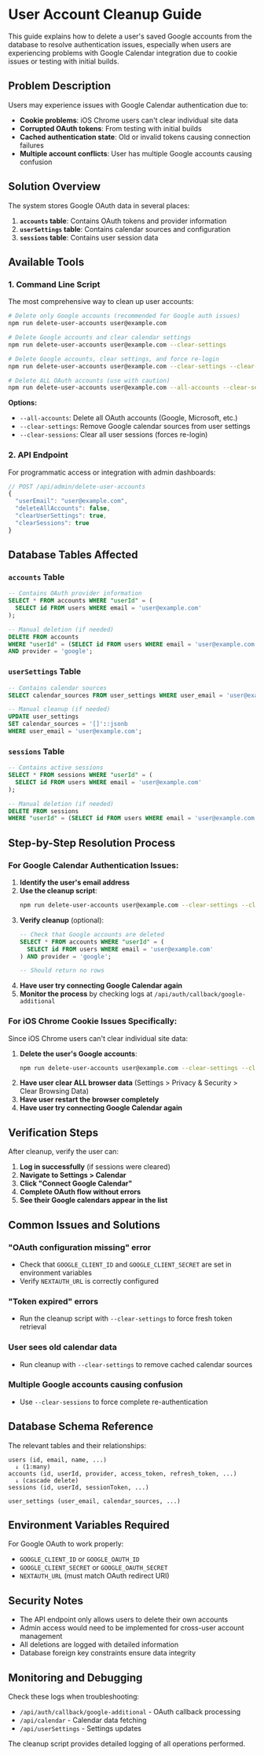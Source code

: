 # User Account Cleanup Guide

This guide explains how to delete a user's saved Google accounts from the database to resolve authentication issues, especially when users are experiencing problems with Google Calendar integration due to cookie issues or testing with initial builds.

## Problem Description

Users may experience issues with Google Calendar authentication due to:
- **Cookie problems**: iOS Chrome users can't clear individual site data
- **Corrupted OAuth tokens**: From testing with initial builds
- **Cached authentication state**: Old or invalid tokens causing connection failures
- **Multiple account conflicts**: User has multiple Google accounts causing confusion

## Solution Overview

The system stores Google OAuth data in several places:
1. **`accounts` table**: Contains OAuth tokens and provider information
2. **`userSettings` table**: Contains calendar sources and configuration
3. **`sessions` table**: Contains user session data

## Available Tools

### 1. Command Line Script

The most comprehensive way to clean up user accounts:

```bash
# Delete only Google accounts (recommended for Google auth issues)
npm run delete-user-accounts user@example.com

# Delete Google accounts and clear calendar settings
npm run delete-user-accounts user@example.com --clear-settings

# Delete Google accounts, clear settings, and force re-login
npm run delete-user-accounts user@example.com --clear-settings --clear-sessions

# Delete ALL OAuth accounts (use with caution)
npm run delete-user-accounts user@example.com --all-accounts --clear-settings --clear-sessions
```

**Options:**
- `--all-accounts`: Delete all OAuth accounts (Google, Microsoft, etc.)
- `--clear-settings`: Remove Google calendar sources from user settings
- `--clear-sessions`: Clear all user sessions (forces re-login)

### 2. API Endpoint

For programmatic access or integration with admin dashboards:

```javascript
// POST /api/admin/delete-user-accounts
{
  "userEmail": "user@example.com",
  "deleteAllAccounts": false,
  "clearUserSettings": true,
  "clearSessions": true
}
```

## Database Tables Affected

### `accounts` Table
```sql
-- Contains OAuth provider information
SELECT * FROM accounts WHERE "userId" = (
  SELECT id FROM users WHERE email = 'user@example.com'
);

-- Manual deletion (if needed)
DELETE FROM accounts 
WHERE "userId" = (SELECT id FROM users WHERE email = 'user@example.com')
AND provider = 'google';
```

### `userSettings` Table
```sql
-- Contains calendar sources
SELECT calendar_sources FROM user_settings WHERE user_email = 'user@example.com';

-- Manual cleanup (if needed)
UPDATE user_settings 
SET calendar_sources = '[]'::jsonb 
WHERE user_email = 'user@example.com';
```

### `sessions` Table
```sql
-- Contains active sessions
SELECT * FROM sessions WHERE "userId" = (
  SELECT id FROM users WHERE email = 'user@example.com'
);

-- Manual deletion (if needed)
DELETE FROM sessions 
WHERE "userId" = (SELECT id FROM users WHERE email = 'user@example.com');
```

## Step-by-Step Resolution Process

### For Google Calendar Authentication Issues:

1. **Identify the user's email address**
2. **Use the cleanup script**:
   ```bash
   npm run delete-user-accounts user@example.com --clear-settings --clear-sessions
   ```
3. **Verify cleanup** (optional):
   ```sql
   -- Check that Google accounts are deleted
   SELECT * FROM accounts WHERE "userId" = (
     SELECT id FROM users WHERE email = 'user@example.com'
   ) AND provider = 'google';
   
   -- Should return no rows
   ```
4. **Have user try connecting Google Calendar again**
5. **Monitor the process** by checking logs at `/api/auth/callback/google-additional`

### For iOS Chrome Cookie Issues Specifically:

Since iOS Chrome users can't clear individual site data:

1. **Delete the user's Google accounts**:
   ```bash
   npm run delete-user-accounts user@example.com --clear-settings --clear-sessions
   ```
2. **Have user clear ALL browser data** (Settings > Privacy & Security > Clear Browsing Data)
3. **Have user restart the browser completely**
4. **Have user try connecting Google Calendar again**

## Verification Steps

After cleanup, verify the user can:
1. **Log in successfully** (if sessions were cleared)
2. **Navigate to Settings > Calendar**
3. **Click "Connect Google Calendar"**
4. **Complete OAuth flow without errors**
5. **See their Google calendars appear in the list**

## Common Issues and Solutions

### "OAuth configuration missing" error
- Check that `GOOGLE_CLIENT_ID` and `GOOGLE_CLIENT_SECRET` are set in environment variables
- Verify `NEXTAUTH_URL` is correctly configured

### "Token expired" errors
- Run the cleanup script with `--clear-settings` to force fresh token retrieval

### User sees old calendar data
- Run cleanup with `--clear-settings` to remove cached calendar sources

### Multiple Google accounts causing confusion
- Use `--clear-sessions` to force complete re-authentication

## Database Schema Reference

The relevant tables and their relationships:

```
users (id, email, name, ...)
  ↓ (1:many)
accounts (id, userId, provider, access_token, refresh_token, ...)
  ↓ (cascade delete)
sessions (id, userId, sessionToken, ...)

user_settings (user_email, calendar_sources, ...)
```

## Environment Variables Required

For Google OAuth to work properly:
- `GOOGLE_CLIENT_ID` or `GOOGLE_OAUTH_ID`
- `GOOGLE_CLIENT_SECRET` or `GOOGLE_OAUTH_SECRET`
- `NEXTAUTH_URL` (must match OAuth redirect URI)

## Security Notes

- The API endpoint only allows users to delete their own accounts
- Admin access would need to be implemented for cross-user account management
- All deletions are logged with detailed information
- Database foreign key constraints ensure data integrity

## Monitoring and Debugging

Check these logs when troubleshooting:
- `/api/auth/callback/google-additional` - OAuth callback processing
- `/api/calendar` - Calendar data fetching
- `/api/userSettings` - Settings updates

The cleanup script provides detailed logging of all operations performed.